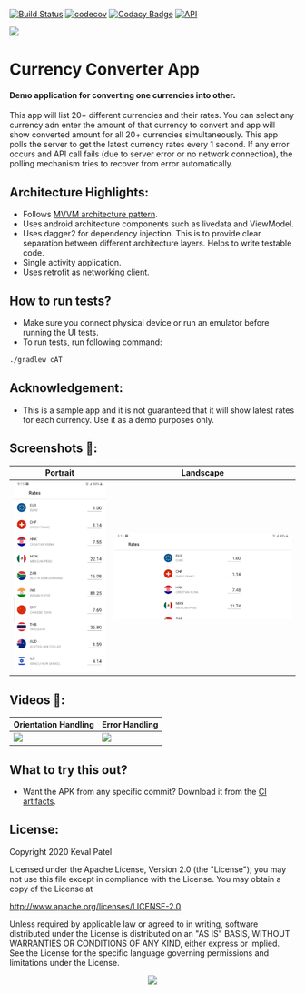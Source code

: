 [![Build Status](https://app.bitrise.io/app/70be2acc146e73a1/status.svg?token=cq4Pey7mOguQjFXR5J3JyA)](https://app.bitrise.io/app/70be2acc146e73a1) [![codecov](https://codecov.io/gh/kevalpatel2106/Fx-Rates-App/branch/master/graph/badge.svg)](https://codecov.io/gh/kevalpatel2106/Fx-Rates-App) [![Codacy Badge](https://app.codacy.com/project/badge/Grade/c89fb64883a64b9fad8ba25b5a9839de)](https://www.codacy.com/manual/kevalpatel2106/Fx-Rates-App?utm_source=github.com&amp;utm_medium=referral&amp;utm_content=kevalpatel2106/Fx-Rates-App&amp;utm_campaign=Badge_Grade) [![API](https://img.shields.io/badge/API-21%2B-orange.svg?style=flat)](https://android-arsenal.com/api?level=21)

<img src="https://raw.githubusercontent.com/kevalpatel2106/Currency-Converter-App/master/.github/ic_launcher-playstore.png" width=200/>

# Currency Converter App

#### Demo application for converting one currencies into other.

This app will list 20+ different currencies and their rates. You can select any currency adn enter the amount of that currency to convert and app will show converted amount for all 20+ currencies simultaneously. 
This app polls the server to get the latest currency rates every 1 second. If any error occurs and API call fails (due to server error or no network connection), the polling mechanism tries to recover from error automatically. 

## Architecture Highlights:
- Follows [MVVM architecture pattern](https://raw.githubusercontent.com/kevalpatel2106/Currency-Converter-App/master/.github/arch.png).
- Uses android architecture components such as livedata and ViewModel. 
- Uses dagger2 for dependency injection. This is to provide clear separation between different architecture layers. Helps to write testable code.
- Single activity application.
- Uses retrofit as networking client.


## How to run tests?
- Make sure you connect physical device or run an emulator before running the UI tests.
- To run tests, run following command:
```bash
./gradlew cAT
```

## Acknowledgement:
- This is a sample app and it is not guaranteed that it will show latest rates for each currency. Use it as a demo purposes only. 

## Screenshots 📸:

| Portrait | Landscape | 
|---|---|
| ![](.github/portrait.jpg) | ![](./.github/landscape.jpg) |

## Videos 🎥:

| Orientation Handling | Error Handling| 
|---|---|
| ![](.github/orientation-handling.gif) | ![](./.github/error-handling.gif) |

## What to try this out?
- Want the APK from any specific commit? Download it from the [CI artifacts](https://app.bitrise.io/app/70be2acc146e73a1). 

## License:
Copyright 2020 Keval Patel

Licensed under the Apache License, Version 2.0 (the "License"); you may not use this file except in compliance with the License. You may obtain a copy of the License at

http://www.apache.org/licenses/LICENSE-2.0

Unless required by applicable law or agreed to in writing, software distributed under the License is distributed on an "AS IS" BASIS, WITHOUT WARRANTIES OR CONDITIONS OF ANY KIND, either express or implied. See the License for the specific language governing permissions and limitations under the License.

<div align="center">
<img src="https://cloud.githubusercontent.com/assets/370176/26526332/03bb8ac2-432c-11e7-89aa-da3cd1c0e9cb.png">
</div>
